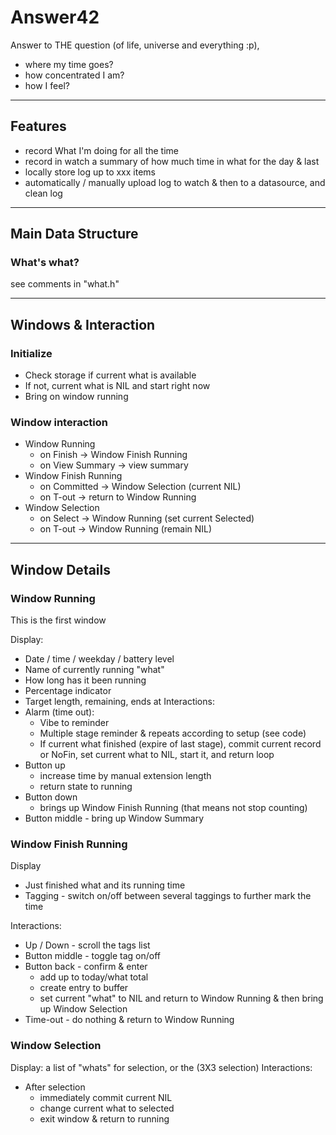 # Answer42

Answer to THE question (of life, universe and everything :p), 
* where my time goes?
* how concentrated I am?
* how I feel?

----
## Features

* record What I'm doing for all the time
* record in watch a summary of how much time in what for the day & last 
* locally store log up to xxx items
* automatically / manually upload log to watch & then to a datasource, and clean log

---
## Main Data Structure

### What's what?

see comments in "what.h"

---
## Windows & Interaction
### Initialize
* Check storage if current what is available
* If not, current what is NIL and start right now
* Bring on window running
### Window interaction
* Window Running
   * on Finish -> Window Finish Running
   * on View Summary -> view summary
* Window Finish Running
   * on Committed -> Window Selection (current NIL)
   * on T-out -> return to Window Running
* Window Selection
   * on Select -> Window Running (set current Selected)
   * on T-out -> Window Running (remain NIL)

---
## Window Details 

### Window Running

This is the first window

Display:
* Date / time / weekday / battery level
* Name of currently running "what"
* How long has it been running
* Percentage indicator
* Target length, remaining, ends at
Interactions:
* Alarm (time out): 
   * Vibe to reminder
   * Multiple stage reminder & repeats according to setup (see code)
   * If current what finished (expire of last stage), commit current record or NoFin, set current what to NIL, start it, and return loop
* Button up
   * increase time by manual extension length
   * return state to running
* Button down
   * brings up Window Finish Running (that means not stop counting)
* Button middle - bring up Window Summary

### Window Finish Running
Display
* Just finished what and its running time
* Tagging - switch on/off between several taggings to further mark the time

Interactions:
* Up / Down - scroll the tags list
* Button middle - toggle tag on/off
* Button back - confirm & enter
   * add up to today/what total
   * create entry to buffer
   * set current "what" to NIL and return to Window Running & then bring up Window Selection
* Time-out - do nothing & return to Window Running

### Window Selection

Display:  a list of "whats" for selection, or the (3X3 selection) 
Interactions:
* After selection
   * immediately commit current NIL
   * change current what to selected
   * exit window & return to running
 
